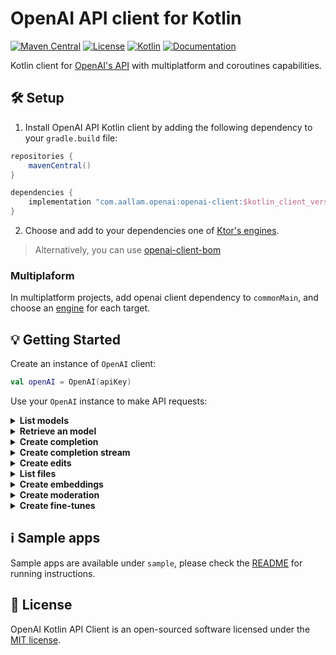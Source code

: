 # OpenAI API client for Kotlin

[![Maven Central](https://img.shields.io/maven-central/v/com.aallam.openai/openai-client?color=blue&label=Download)](https://search.maven.org/artifact/com.aallam.openai/openai-client)
[![License](https://img.shields.io/github/license/Aallam/openai-kotlin?color=yellow)](LICENSE.md)
[![Kotlin](https://img.shields.io/badge/kotlin-1.7.10-a97bff.svg?logo=kotlin)](https://kotlinlang.org/docs/releases.html#release-details)
[![Documentation](https://img.shields.io/badge/docs-openai--kotlin-lightgrey)](https://mouaad.aallam.com/openai-kotlin/)

Kotlin client for [OpenAI's API](https://beta.openai.com/docs/api-reference) with multiplatform and coroutines capabilities. 

## 🛠 Setup

1. Install OpenAI API Kotlin client by adding the following dependency to your `gradle.build` file:

```groovy
repositories {
    mavenCentral()
}

dependencies {
    implementation "com.aallam.openai:openai-client:$kotlin_client_version"
}
```
2. Choose and add to your dependencies one of [Ktor's engines](https://ktor.io/docs/http-client-engines.html).

> Alternatively, you can use [openai-client-bom](openai-client-bom/)

### Multiplaform
In multiplatform projects, add openai client dependency to `commonMain`, and choose an [engine](https://ktor.io/docs/http-client-engines.html) for each target.

## 💡 Getting Started

Create an instance of `OpenAI` client:
```kotlin
val openAI = OpenAI(apiKey)
```
Use your `OpenAI` instance to make API requests:

<details>
  <summary><strong>List models</strong></summary>

```kotlin
val models: List<Model> = openAI.models()
```
</details>

<details>
  <summary><strong>Retrieve an model</strong></summary>

```kotlin
val id = ModelId("text-ada-001")
val model: Model = openAI.model(id)
```
</details>    
    
<details>
  <summary><strong>Create completion</strong></summary>

```kotlin
val completionRequest = CompletionRequest(
    model = ModelId("text-ada-001"),
    prompt = "Somebody once told me the world is gonna roll me",
    echo = true
)
val completion: TextCompletion = openAI.completion(Ada, completionRequest)
```
</details>    
    
<details>
  <summary><strong>Create completion stream</strong></summary>

```kotlin
val request = CompletionRequest(
    model = ModelId("text-davinci-002"),
    prompt = "Once upon a time",
    maxTokens = 5,
    temperature = 1.0,
    topP = 1.0,
    n = 1,
    stop = listOf("\n"),
)
val completions: Flow<TextCompletion> = openAI.completions(request)
```
</details>     

<details>
  <summary><strong>Create edits</strong></summary>

```kotlin
val edit = openAI.edit(
    request = EditsRequest(
        model = ModelId("text-davinci-edit-001"),
        input = "What day of the wek is it?",
        instruction = "Fix the spelling mistakes"
    )
)
```
</details>

<details>
  <summary><strong>List files</strong></summary>

````kotlin
val files: List<File> = openAI.files()
````
</details>

<details>
  <summary><strong>Create embeddings</strong></summary>

````kotlin
val embeddings: List<Embedding> = openAI.embeddings(
    request = EmbeddingRequest(
        model = ModelId("text-similarity-babbage-001"),
        input = listOf("The food was delicious and the waiter...")
    )
)
````
</details>  

<details>
  <summary><strong>Create moderation</strong></summary>

````kotlin
val moderation = openAI.moderations(
    request = ModerationRequest(
        input = "I want to kill them."
    )
)
````
</details>  

<details>
  <summary><strong>Create fine-tunes</strong></summary>

````kotlin
val fineTune = openAI.fineTune(
    request = FineTuneRequest(
        trainingFile = trainingFile,
        model = ModelId("ada")
    )
)
````
</details>  

## ℹ️ Sample apps

Sample apps are available under `sample`, please check the [README](sample/README.md) for running instructions.

## 📄 License

OpenAI Kotlin API Client is an open-sourced software licensed under the [MIT license](LICENSE.md).
